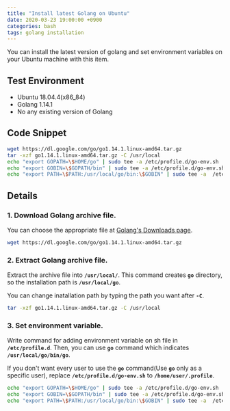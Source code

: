 ```yaml
---
title: "Install latest Golang on Ubuntu"
date: 2020-03-23 19:00:00 +0900
categories: bash
tags: golang installation
---
```

You can install the latest version of golang and set environment variables on your Ubuntu machine with this item.

## Test Environment

* Ubuntu 18.04.4(x86_84)
* Golang 1.14.1
* No any existing version of Golang

## Code Snippet

```bash
wget https://dl.google.com/go/go1.14.1.linux-amd64.tar.gz
tar -xzf go1.14.1.linux-amd64.tar.gz -C /usr/local
echo "export GOPATH=\$HOME/go" | sudo tee -a /etc/profile.d/go-env.sh
echo "export GOBIN=\$GOPATH/bin" | sudo tee -a /etc/profile.d/go-env.sh
echo "export PATH=\$PATH:/usr/local/go/bin:\$GOBIN" | sudo tee -a  /etc/profile.d/go-env.sh
```

## Details

### 1. Download Golang archive file. 

You can choose the appropriate file at [Golang's Downloads page][go-dl].

```bash
wget https://dl.google.com/go/go1.14.1.linux-amd64.tar.gz
```
    
### 2. Extract Golang archive file. 

Extract the archive file into **`/usr/local/`**. This command creates **`go`** directory, so the installation path is **`/usr/local/go`**.   

You can change inatallation path by typing the path you want after **`-C`**.

```bash
tar -xzf go1.14.1.linux-amd64.tar.gz -C /usr/local
```
    
### 3. Set environment variable.

Write command for adding environment variable on sh file in **`/etc/profile.d`**. Then, you can use **`go`** command which indicates **`/usr/local/go/bin/go`**.   

If you don't want every user to use the **`go`** command(Use **`go`** only as a specific user), replace **`/etc/profile.d/go-env.sh`** to **`/home/user/.profile`**.

```bash
echo "export GOPATH=\$HOME/go" | sudo tee -a /etc/profile.d/go-env.sh
echo "export GOBIN=\$GOPATH/bin" | sudo tee -a /etc/profile.d/go-env.sh
echo "export PATH=\$PATH:/usr/local/go/bin:\$GOBIN" | sudo tee -a  /etc/profile.d/go-env.sh
```

[go-dl]: https://golang.org/dl/
